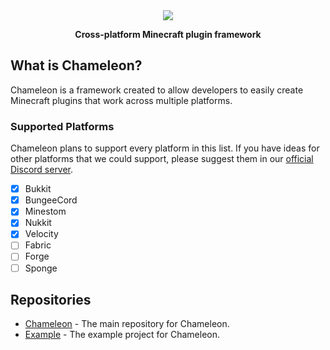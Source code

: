 <div align="center">
  <a href="https://github.com/ChameleonFramework/Chameleon">
    <img src="https://i.hypera.dev/assets/chameleon@750x150.png" />
  </a>
  <p><strong>Cross-platform Minecraft plugin framework</strong></p>
</div>


## What is Chameleon?
Chameleon is a framework created to allow developers to easily create Minecraft plugins that work across multiple platforms.

### Supported Platforms
Chameleon plans to support every platform in this list. If you have ideas for other platforms that we could support, please suggest them in our [official Discord server][discord].
- [x] Bukkit
- [x] BungeeCord
- [x] Minestom
- [x] Nukkit
- [x] Velocity
- [ ] Fabric
- [ ] Forge
- [ ] Sponge

## Repositories
 - [Chameleon](https://github.com/ChameleonFramework/Chameleon) - The main repository for Chameleon.
 - [Example](https://github.com/ChameleonFramework/Example) - The example project for Chameleon.

[discord]: https://discord.hypera.dev/
